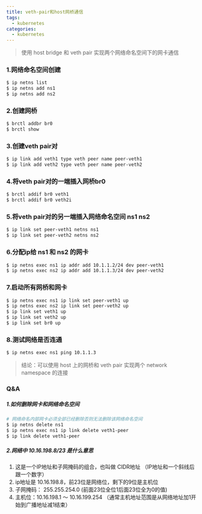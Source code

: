 ```yaml
---
title: veth-pair和host网桥通信
tags:
  - kubernetes
categories:
  - kubernetes
---
```


> 使用 host bridge 和 veth pair 实现两个网络命名空间下的网卡通信

### 1.网络命名空间创建

``` bash
$ ip netns list
$ ip netns add ns1
$ ip netns add ns2
```

### 2.创建网桥

``` bash
$ brctl addbr br0
$ brctl show
```

### 3.创建veth pair对

``` bash
$ ip link add veth1 type veth peer name peer-veth1
$ ip link add veth2 type veth peer name peer-veth2
```

### 4.将veth pair对的一端插入网桥br0 

``` bash
$ brctl addif br0 veth1
$ brctl addif br0 veth2i
```

### 5.将veth pair对的另一端插入网络命名空间 ns1 ns2

``` bash
$ ip link set peer-veth1 netns ns1
$ ip link set peer-veth2 netns ns2
```

### 6.分配ip给 ns1 和 ns2 的网卡

``` bash
$ ip netns exec ns1 ip addr add 10.1.1.2/24 dev peer-veth1
$ ip netns exec ns2 ip addr add 10.1.1.3/24 dev peer-veth2
```

### 7.启动所有网桥和网卡

``` bash
$ ip netns exec ns1 ip link set peer-veth1 up
$ ip netns exec ns2 ip link set peer-veth2 up
$ ip link set veth1 up
$ ip link set veth2 up
$ ip link set br0 up
```

### 8.测试网络是否连通

``` bash
$ ip netns exec ns1 ping 10.1.1.3
```

> 结论：可以使用 host 上的网桥和 veth pair 实现两个 network namespace 的连接

### Q&A

##### 1.如何删除网卡和网络命名空间 

``` bash
# 网络命名内部网卡必须全部已经删除否则无法删除该网络命名空间
$ ip netns delete ns1
$ ip netns exec ns1 ip link delete veth1-peer
$ ip link delete veth1-peer
```

##### 2.网络中 10.16.198.8/23 是什么意思

1. 这是一个IP地址和子网掩码的组合，也叫做 CIDR地址 （IP地址和一个斜线后跟一个数字）
2. ip地址是 10.16.198.8，前23位是网络位，剩下的9位是主机位
3. 子网掩码： 255.255.254.0 (前面23位全位1后面23位全为0的值)
3. 主机位：10.16.198.1 ～ 10.16.199.254 （通常主机地址范围是从网络地址加1开始到广播地址减1结束）